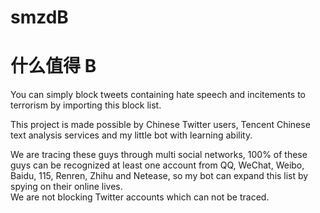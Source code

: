 # smzdB
# 什么值得 B  
  
You can simply block tweets containing hate speech and incitements to terrorism by importing this block list.  
  
This project is made possible by Chinese Twitter users, Tencent Chinese text analysis services and my little bot with learning ability.  
  
We are tracing these guys through multi social networks, 100% of these guys can be recognized at least one account from QQ, WeChat, Weibo, Baidu, 115, Renren, Zhihu and Netease, so my bot can expand this list by spying on their online lives.  
We are not blocking Twitter accounts which can not be traced.    
